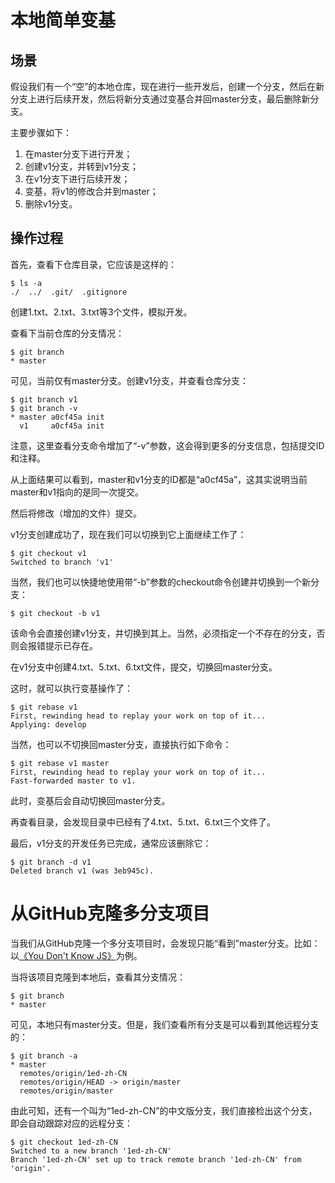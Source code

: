 # 本地简单变基

## 场景

假设我们有一个“空”的本地仓库，现在进行一些开发后，创建一个分支，然后在新分支上进行后续开发，然后将新分支通过变基合并回master分支，最后删除新分支。

主要步骤如下：

1. 在master分支下进行开发；
2. 创建v1分支，并转到v1分支；
3. 在v1分支下进行后续开发；
4. 变基，将v1的修改合并到master；
5. 删除v1分支。

## 操作过程

首先，查看下仓库目录，它应该是这样的：

```shell
$ ls -a
./  ../  .git/  .gitignore
```

创建1.txt、2.txt、3.txt等3个文件，模拟开发。

查看下当前仓库的分支情况：

```shell
$ git branch
* master
```

可见，当前仅有master分支。创建v1分支，并查看仓库分支：

```shell
$ git branch v1
$ git branch -v
* master a0cf45a init
  v1     a0cf45a init
```

注意，这里查看分支命令增加了“-v”参数，这会得到更多的分支信息，包括提交ID和注释。

从上面结果可以看到，master和v1分支的ID都是“a0cf45a”，这其实说明当前master和v1指向的是同一次提交。

然后将修改（增加的文件）提交。

v1分支创建成功了，现在我们可以切换到它上面继续工作了：

```shell
$ git checkout v1
Switched to branch 'v1'
```

当然，我们也可以快捷地使用带“-b”参数的checkout命令创建并切换到一个新分支：

```shell
$ git checkout -b v1
```

该命令会直接创建v1分支，并切换到其上。当然，必须指定一个不存在的分支，否则会报错提示已存在。

在v1分支中创建4.txt、5.txt、6.txt文件，提交，切换回master分支。

这时，就可以执行变基操作了：

```shell
$ git rebase v1
First, rewinding head to replay your work on top of it...
Applying: develop
```

当然，也可以不切换回master分支，直接执行如下命令：

```shell
$ git rebase v1 master
First, rewinding head to replay your work on top of it...
Fast-forwarded master to v1.
```

此时，变基后会自动切换回master分支。

再查看目录，会发现目录中已经有了4.txt、5.txt、6.txt三个文件了。

最后，v1分支的开发任务已完成，通常应该删除它：

```shell
$ git branch -d v1
Deleted branch v1 (was 3eb945c).
```

# 从GitHub克隆多分支项目

当我们从GitHub克隆一个多分支项目时，会发现只能“看到”master分支。比如：以[《You Don't Know JS》](https://github.com/getify/You-Dont-Know-JS/)为例。

当将该项目克隆到本地后，查看其分支情况：

```shell
$ git branch
* master
```

可见，本地只有master分支。但是，我们查看所有分支是可以看到其他远程分支的：

```shell
$ git branch -a
* master
  remotes/origin/1ed-zh-CN
  remotes/origin/HEAD -> origin/master
  remotes/origin/master
```

由此可知，还有一个叫为“1ed-zh-CN”的中文版分支，我们直接检出这个分支，即会自动跟踪对应的远程分支：

```shell
$ git checkout 1ed-zh-CN
Switched to a new branch '1ed-zh-CN'
Branch '1ed-zh-CN' set up to track remote branch '1ed-zh-CN' from 'origin'.
```

